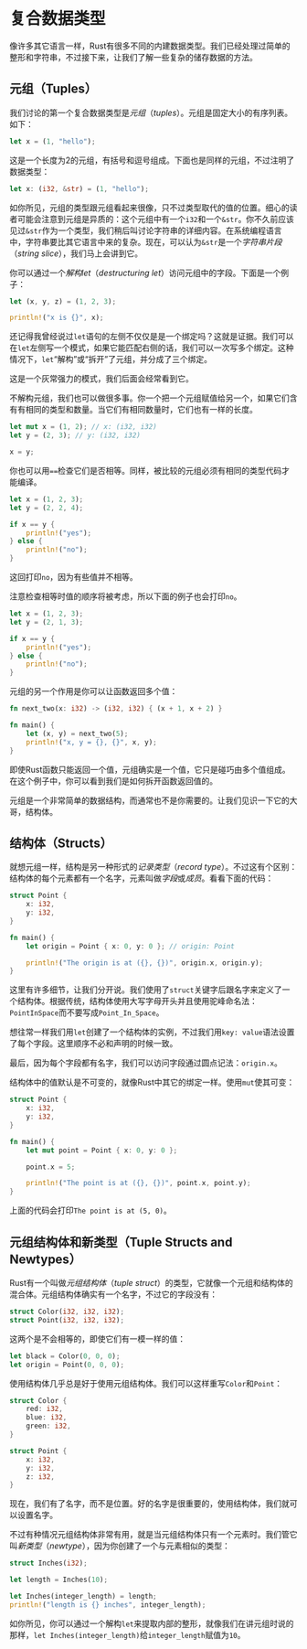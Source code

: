 # 复合数据类型
像许多其它语言一样，Rust有很多不同的内建数据类型。我们已经处理过简单的整形和字符串，不过接下来，让我们了解一些复杂的储存数据的方法。

## 元组（Tuples）
我们讨论的第一个复合数据类型是*元组*（*tuples*）。元组是固定大小的有序列表。如下：
```rust
let x = (1, "hello");
```
这是一个长度为2的元组，有括号和逗号组成。下面也是同样的元组，不过注明了数据类型：
```rust
let x: (i32, &str) = (1, "hello");
```
如你所见，元组的类型跟元组看起来很像，只不过类型取代的值的位置。细心的读者可能会注意到元组是异质的：这个元组中有一个`i32`和一个`&str`。你不久前应该见过`&str`作为一个类型，我们稍后叫讨论字符串的详细内容。在系统编程语言中，字符串要比其它语言中来的复杂。现在，可以认为`&str`是一个*字符串片段*（*string slice*），我们马上会讲到它。

你可以通过一个*解构let*（*destructuring let*）访问元组中的字段。下面是一个例子：
```rust
let (x, y, z) = (1, 2, 3);

println!("x is {}", x);
```
还记得我曾经说过`let`语句的左侧不仅仅是是一个绑定吗？这就是证据。我们可以在`let`左侧写一个模式，如果它能匹配右侧的话，我们可以一次写多个绑定。这种情况下，`let`“解构”或“拆开”了元组，并分成了三个绑定。

这是一个灰常强力的模式，我们后面会经常看到它。

不解构元组，我们也可以做很多事。你一个把一个元组赋值给另一个，如果它们含有有相同的类型和数量。当它们有相同数量时，它们也有一样的长度。
```rust
let mut x = (1, 2); // x: (i32, i32)
let y = (2, 3); // y: (i32, i32)

x = y;
```
你也可以用`==`检查它们是否相等。同样，被比较的元组必须有相同的类型代码才能编译。
```rust
let x = (1, 2, 3);
let y = (2, 2, 4);

if x == y {
    println!("yes");
} else {
    println!("no");
}
```
这回打印`no`，因为有些值并不相等。

注意检查相等时值的顺序将被考虑，所以下面的例子也会打印`no`。
```rust
let x = (1, 2, 3);
let y = (2, 1, 3);

if x == y {
    println!("yes");
} else {
    println!("no");
}
```
元组的另一个作用是你可以让函数返回多个值：
```rust
fn next_two(x: i32) -> (i32, i32) { (x + 1, x + 2) }

fn main() {
    let (x, y) = next_two(5);
    println!("x, y = {}, {}", x, y);
}
```
即使Rust函数只能返回一个值，元组确实是一个值，它只是碰巧由多个值组成。在这个例子中，你可以看到我们是如何拆开函数返回值的。

元组是一个非常简单的数据结构，而通常也不是你需要的。让我们见识一下它的大哥，结构体。

## 结构体（Structs）
就想元组一样，结构是另一种形式的*记录类型*（*record type*）。不过这有个区别：结构体的每个元素都有一个名字，元素叫做*字段*或*成员*。看看下面的代码：
```rust
struct Point {
    x: i32,
    y: i32,
}

fn main() {
    let origin = Point { x: 0, y: 0 }; // origin: Point

    println!("The origin is at ({}, {})", origin.x, origin.y);
}
```
这里有许多细节，让我们分开说。我们使用了`struct`关键字后跟名字来定义了一个结构体。根据传统，结构体使用大写字母开头并且使用驼峰命名法：`PointInSpace`而不要写成`Point_In_Space`。

想往常一样我们用`let`创建了一个结构体的实例，不过我们用`key: value`语法设置了每个字段。这里顺序不必和声明的时候一致。

最后，因为每个字段都有名字，我们可以访问字段通过圆点记法：`origin.x`。

结构体中的值默认是不可变的，就像Rust中其它的绑定一样。使用`mut`使其可变：
```rust
struct Point {
    x: i32,
    y: i32,
}

fn main() {
    let mut point = Point { x: 0, y: 0 };

    point.x = 5;

    println!("The point is at ({}, {})", point.x, point.y);
}
```
上面的代码会打印`The point is at (5, 0)`。

## 元组结构体和新类型（Tuple Structs and Newtypes）
Rust有一个叫做*元组结构体*（*tuple struct*）的类型，它就像一个元组和结构体的混合体。元组结构体确实有一个名字，不过它的字段没有：
```rust
struct Color(i32, i32, i32);
struct Point(i32, i32, i32);
```
这两个是不会相等的，即使它们有一模一样的值：
```rust
let black = Color(0, 0, 0);
let origin = Point(0, 0, 0);
```
使用结构体几乎总是好于使用元组结构体。我们可以这样重写`Color`和`Point`：
```rust
struct Color {
    red: i32,
    blue: i32,
    green: i32,
}

struct Point {
    x: i32,
    y: i32,
    z: i32,
}
```
现在，我们有了名字，而不是位置。好的名字是很重要的，使用结构体，我们就可以设置名字。

不过有种情况元组结构体非常有用，就是当元组结构体只有一个元素时。我们管它叫*新类型*（*newtype*），因为你创建了一个与元素相似的类型：
```rust
struct Inches(i32);

let length = Inches(10);

let Inches(integer_length) = length;
println!("length is {} inches", integer_length);
```
如你所见，你可以通过一个解构`let`来提取内部的整形，就像我们在讲元组时说的那样，`let Inches(integer_length)`给`integer_length`赋值为`10`。
